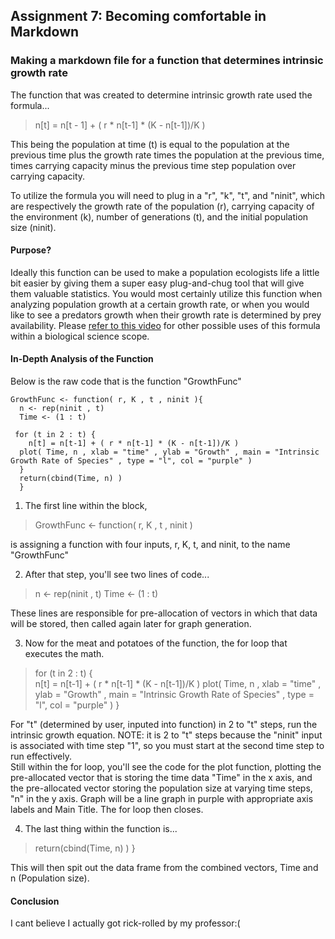 ## Assignment 7: Becoming comfortable in Markdown
### Making a markdown file for a function that determines intrinsic growth rate

The function that was created to determine intrinsic growth rate used the formula...
> n[t] = n[t - 1] + ( r * n[t-1] * (K - n[t-1])/K )

This being the population at time (t) is equal to the population at the previous time plus the growth rate times the population at the previous time, times carrying capacity minus the previous time step population over carrying capacity.

To utilize the formula you will need to plug in a "r",  "k", "t", and "ninit", which are respectively the growth rate of the population (r), carrying capacity of the environment (k), number of generations (t), and the initial population size (ninit).

#### Purpose?
Ideally this function can be used to make a population ecologists life a little bit easier by giving them a super easy plug-and-chug tool that will give them valuable statistics. You would most certainly utilize this function when analyzing population growth at a certain growth rate, or when you would like to see a predators growth when their growth rate is determined by prey availability. Please [refer to this video](https://www.youtube.com/watch?v=dQw4w9WgXcQ&feature=youtu.be) for other possible uses of this formula within a biological science scope.

#### In-Depth Analysis of the Function

Below is the raw code that is the function "GrowthFunc"
```
GrowthFunc <- function( r, K , t , ninit ){
  n <- rep(ninit , t) 
  Time <- (1 : t)  
 
 for (t in 2 : t) {   
    n[t] = n[t-1] + ( r * n[t-1] * (K - n[t-1])/K )
  plot( Time, n , xlab = "time" , ylab = "Growth" , main = "Intrinsic Growth Rate of Species" , type = "l", col = "purple" )
  }
  return(cbind(Time, n) )
  }
```
1) The first line within the block,
>GrowthFunc <- function( r, K , t , ninit )

is assigning a function with four inputs, r, K, t, and ninit, to the name "GrowthFunc"

2. After that step, you'll see two lines of code...
> n <- rep(ninit , t) 
  Time <- (1 : t)  

These lines are responsible for pre-allocation of vectors in which that data will be stored, then called again later for graph generation.

3. Now for the meat and potatoes of the function, the for loop that executes the math.

> for (t in 2 : t) {   
    n[t] = n[t-1] + ( r * n[t-1] * (K - n[t-1])/K )
  plot( Time, n , xlab = "time" , ylab = "Growth" , main = "Intrinsic Growth Rate of Species" , type = "l", col = "purple" )
  }

For "t" (determined by user, inputed into function) in 2 to "t" steps, run the intrinsic growth equation. NOTE: it is 2 to "t" steps because the "ninit" input is associated with time step "1", so you must start at the second time step to run effectively.  
Still within the for loop, you'll see the code for the plot function, plotting the pre-allocated vector that is storing the time data "Time"  in the x axis, and the pre-allocated vector storing the population size at varying time steps, "n" in the y axis. Graph will be a line graph in purple with appropriate axis labels and Main Title. The for loop then closes.

4. The last thing within the function is...
> return(cbind(Time, n) )
  }

This will then spit out the data frame from the combined vectors, Time and n (Population size).

#### Conclusion
I cant believe I actually got rick-rolled by my professor:(
